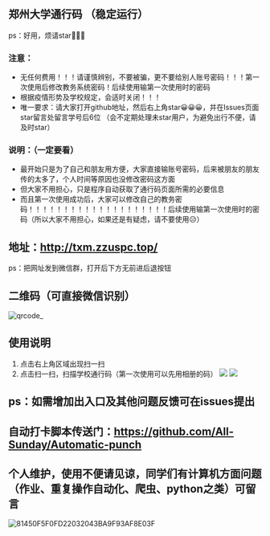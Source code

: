 ## 郑州大学通行码 （稳定运行）
ps：好用，烦请star🤞🤞🤞
### 注意：
- 无任何费用！！！请谨慎辨别，不要被骗，更不要给别人账号密码！！！第一次使用后修改教务系统密码！后续使用输第一次使用时的密码
- 根据疫情形势及学校规定，会适时关闭！！！
- 唯一要求：请大家打开github地址，然后右上角star😀😀😀，并在Issues页面star留言处留言学号后6位    （会不定期处理未star用户，为避免出行不便，请及时star）
### 说明：（一定要看）
- 最开始只是为了自己和朋友用方便，大家直接输账号密码，后来被朋友的朋友传的太多了，个人时间等原因也没修改密码这方面
- 但大家不用担心，只是程序自动获取了通行码页面所需的必要信息
- 而且第一次使用成功后，大家可以修改自己的教务密码！！！！！！！！！！！！！！！！！！！！后续使用输第一次使用时的密码（所以大家不用担心，如果还是有疑虑，请不要使用😥）

## 地址：http://txm.zzuspc.top/
ps：把网址发到微信群，打开后下方无前进后退按钮
## 二维码（可直接微信识别）
![qrcode_](https://user-images.githubusercontent.com/39648485/118287981-8de5a200-b506-11eb-87fd-3ee65f90edb3.png)
## 使用说明
1. 点击右上角区域出现扫一扫
2. 点击扫一扫，扫描学校通行码（第一次使用可以先用相册的码）
![](https://user-images.githubusercontent.com/39648485/139109062-699f93a6-f733-42e6-9552-bd5a2f496854.png)
![](https://user-images.githubusercontent.com/39648485/139109081-4f15851a-ca43-4242-9aa1-771f31dc4495.png)
## ps：如需增加出入口及其他问题反馈可在issues提出
## 自动打卡脚本传送门：https://github.com/All-Sunday/Automatic-punch
## 个人维护，使用不便请见谅，同学们有计算机方面问题（作业、重复操作自动化、爬虫、python之类）可留言
![81450F5F0FD22032043BA9F93AF8E03F](https://user-images.githubusercontent.com/39648485/139111947-ad4d0d24-cf35-4898-bf60-4db60259e5b5.png)
